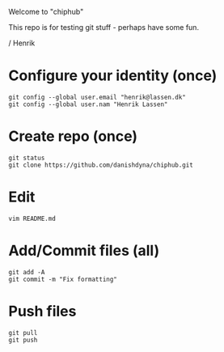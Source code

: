 ﻿Welcome to "chiphub"

This repo is for testing git stuff - perhaps have some fun.

/ Henrik

# Configure your identity (once)
```
git config --global user.email "henrik@lassen.dk"
git config --global user.nam "Henrik Lassen"   
```

# Create repo (once)
```
git status
git clone https://github.com/danishdyna/chiphub.git
```


# Edit
```
vim README.md
```

# Add/Commit files (all)
```
git add -A
git commit -m "Fix formatting"
```
# Push files
```
git pull
git push
```
